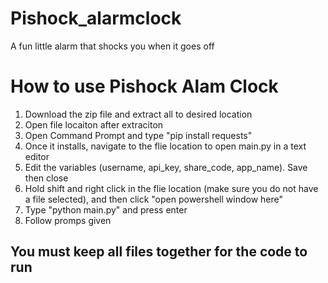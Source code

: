 # Pishock_alarmclock
A fun little alarm that shocks you when it goes off


# How to use Pishock Alam Clock

1. Download the zip file and extract all to desired location
2. Open file locaiton after extraciton
3. Open Command Prompt and type "pip install requests"
5. Once it installs, navigate to the flie location to open main.py in a text editor
6. Edit the variables (username, api_key, share_code, app_name). Save then close
7. Hold shift and right click in the flie location (make sure you do not have a file selected), and then click "open powershell window here"
8. Type "python main.py" and press enter
9. Follow promps given

## You must keep all files together for the code to run
